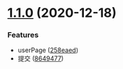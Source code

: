 # [1.1.0](https://github.com/FearlessMa/iapp_wx/compare/8649477e04db5e5cf3a66a371cf80868ad3dfffb...v1.1.0) (2020-12-18)


### Features

* userPage ([258eaed](https://github.com/FearlessMa/iapp_wx/commit/258eaed4302de1f575652c49c55014463a52b63b))
* 提交 ([8649477](https://github.com/FearlessMa/iapp_wx/commit/8649477e04db5e5cf3a66a371cf80868ad3dfffb))




